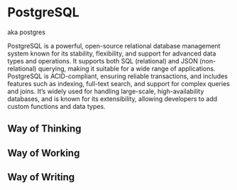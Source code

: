 # PostgreSQL

aka postgres

PostgreSQL is a powerful, open-source relational database management system known for its stability, flexibility, and support for advanced data types and operations. It supports both SQL (relational) and JSON (non-relational) querying, making it suitable for a wide range of applications. PostgreSQL is ACID-compliant, ensuring reliable transactions, and includes features such as indexing, full-text search, and support for complex queries and joins. It’s widely used for handling large-scale, high-availability databases, and is known for its extensibility, allowing developers to add custom functions and data types.

## Way of Thinking

## Way of Working

## Way of Writing

